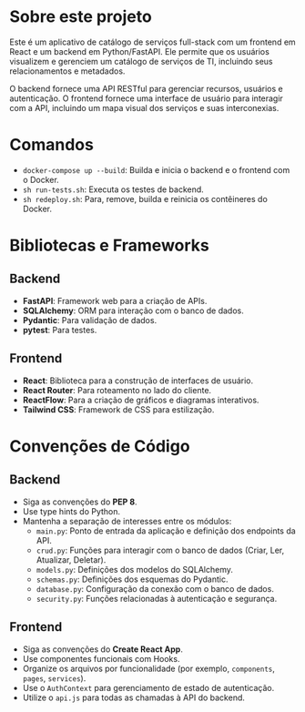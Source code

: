 # Sobre este projeto

Este é um aplicativo de catálogo de serviços full-stack com um frontend em React e um backend em Python/FastAPI. Ele permite que os usuários visualizem e gerenciem um catálogo de serviços de TI, incluindo seus relacionamentos e metadados.

O backend fornece uma API RESTful para gerenciar recursos, usuários e autenticação. O frontend fornece uma interface de usuário para interagir com a API, incluindo um mapa visual dos serviços e suas interconexias.

# Comandos

- `docker-compose up --build`: Builda e inicia o backend e o frontend com o Docker.
- `sh run-tests.sh`: Executa os testes de backend.
- `sh redeploy.sh`: Para, remove, builda e reinicia os contêineres do Docker.

# Bibliotecas e Frameworks

## Backend

- **FastAPI**: Framework web para a criação de APIs.
- **SQLAlchemy**: ORM para interação com o banco de dados.
- **Pydantic**: Para validação de dados.
- **pytest**: Para testes.

## Frontend

- **React**: Biblioteca para a construção de interfaces de usuário.
- **React Router**: Para roteamento no lado do cliente.
- **ReactFlow**: Para a criação de gráficos e diagramas interativos.
- **Tailwind CSS**: Framework de CSS para estilização.

# Convenções de Código

## Backend

- Siga as convenções do **PEP 8**.
- Use type hints do Python.
- Mantenha a separação de interesses entre os módulos:
    - `main.py`: Ponto de entrada da aplicação e definição dos endpoints da API.
    - `crud.py`: Funções para interagir com o banco de dados (Criar, Ler, Atualizar, Deletar).
    - `models.py`: Definições dos modelos do SQLAlchemy.
    - `schemas.py`: Definições dos esquemas do Pydantic.
    - `database.py`: Configuração da conexão com o banco de dados.
    - `security.py`: Funções relacionadas à autenticação e segurança.

## Frontend

- Siga as convenções do **Create React App**.
- Use componentes funcionais com Hooks.
- Organize os arquivos por funcionalidade (por exemplo, `components`, `pages`, `services`).
- Use o `AuthContext` para gerenciamento de estado de autenticação.
- Utilize o `api.js` para todas as chamadas à API do backend.
